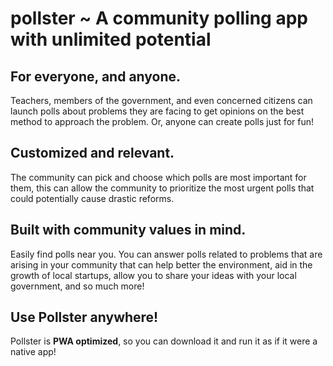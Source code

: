# pollster ~ A community polling app with unlimited potential

## For everyone, and anyone.
Teachers, members of the government, and even concerned citizens can launch polls about problems they are facing to get opinions on the best method to approach the problem. Or, anyone can create polls just for fun!

## Customized and relevant.
The community can pick and choose which polls are most important for them, this can allow the community to prioritize the most urgent polls that could potentially cause drastic reforms.

## Built with community values in mind.
Easily find polls near you. You can answer polls related to problems that are arising in your community that can help better the environment, aid in the growth of local startups, allow you to share your ideas with your local government, and so much more!

## Use Pollster anywhere!
Pollster is **PWA optimized**, so you can download it and run it as if it were a native app!
